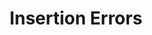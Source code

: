 ---
types: "word"

title: "Insertion Errors"

categories: ['']

tags: ['Insertion', 'Errors']

arabic: 'أخطاء إدراج'

arexps: []

enwords: ['Insertion Errors']

enexps: []

arlexicons: 'خ'

enlexicons: 'I'

authors: ['Ruqayya Roshdy']

translators: ['']

citations: 'تطبيقات الذكاء الاصطناعي في خدمة اللغة العربية'

sources: 'مركز الملك عبدالله بن عبدالعزيز الدولي لخدمة اللغة العربية'

word: "true"

slug: ""
---